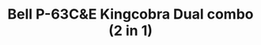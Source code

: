 ---
layout: product
title: "Bell P-63C&E Kingcobra Dual combo (2 in 1)"
price: "3900" 
desc: "Maketa"
img_path: "/assets/img/DORAW7201D.jpg"
brand: "N/A"
available: false
special_offer: false
new: false
soon: false
cat: "010000"
subcat: "012000"
subsubcat: "0N/A"
sifra: "DORAW7201D"
---